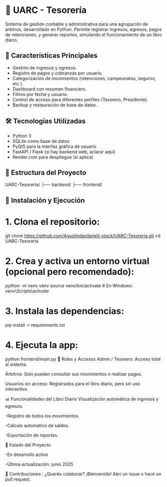 # 🧾 UARC - Tesorería

Sistema de gestión contable y administrativa para una agrupación de árbitros, desarrollado en Python. Permite registrar ingresos, egresos, pagos de retenciones, y generar reportes, simulando el funcionamiento de un libro diario.

## 📌 Características Principales

- Gestión de ingresos y egresos.
- Registro de pagos y cobranzas por usuario.
- Categorización de movimientos (retenciones, campeonatos, seguros, etc.).
- Dashboard con resumen financiero.
- Filtros por fecha y usuario.
- Control de acceso para diferentes perfiles (Tesorero, Presidente).
- Backup y restauración de base de datos.

## 🛠️ Tecnologías Utilizadas

- Python 3
- SQLite como base de datos
- PyQt5 para la interfaz gráfica de usuario
- FastAPI / Flask (si hay backend web, aclarar aquí)
- Render.com para despliegue (si aplica)

## 📂 Estructura del Proyecto

UARC-Tesoreria/
├── backend/ 
├── frontend/ 

## 🚀 Instalación y Ejecución


# 1. Clona el repositorio:
git clone https://github.com/Agustindardanelli-stack/UARC-Tesoreria.git
cd UARC-Tesoreria

# 2. Crea y activa un entorno virtual (opcional pero recomendado):
python -m venv venv
source venv/bin/activate  # En Windows: venv\Scripts\activate

# 3. Instala las dependencias:
pip install -r requirements.txt

# 4. Ejecuta la app:
python frontend/main.py
🔐 Roles y Accesos
Admin / Tesorero: Acceso total al sistema.

Árbitros: Solo pueden consultar sus movimientos o realizar pagos.

Usuarios sin acceso: Registrados para el libro diario, pero sin uso interactivo.

📊 Funcionalidades del Libro Diario
Visualización automática de ingresos y egresos.

-Registro de todos los movimientos.

-Cálculo automático de saldos.

-Exportación de reportes.

📌 Estado del Proyecto

-En desarrollo activo

-Última actualización: junio 2025

🤝 Contribuciones :
¿Querés colaborar? ¡Bienvenido! Abrí un issue o hacé un pull request.